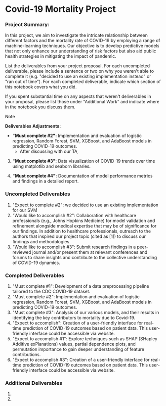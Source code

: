 # Covid-19 Mortality Project

### Project Summary:
In this project, we aim to investigate the intricate relationship between different factors and the mortality rate of COVID-19 by employing a range of machine-learning techniques. Our objective is to develop predictive models that not only enhance our understanding of risk factors but also aid public health strategies in mitigating the impact of pandemic.

List the deliverables from your project proposal. For each uncompleted deliverable, please include a sentence or two on why you weren't able to complete it (e.g. "decided to use an existing implementation instead" or "ran out of time"). For each completed deliverable, indicate which section of this notebook covers what you did.

If you spent substantial time on any aspects that weren't deliverables in your proposal, please list those under "Additional Work" and indicate where in the notebook you discuss them.

> [!NOTE]
> **Deliverables Adjustments:**
> 
> - **"Must complete #2":** Implementation and evaluation of logistic regression, Random Forest, SVM, XGBoost, and AdaBoost models in predicting COVID-19 outcomes.
>   - After discussing with our TA, 
> 
> 3. **"Must complete #3":** Data visualization of COVID-19 trends over time using matplotlib and seaborn libraries.
> 
> 4. **"Must complete #4":** Documentation of model performance metrics and findings in a detailed report.


### Uncompleted Deliverables
1. "Expect to complete #2": we decided to use an existing implementation for our SVM
2. "Would like to accomplish #2": Collaboration with healthcare professionals (e.g., Johns Hopkins Medicine) for model validation and refinement alongside medical expertise that may be of significance for our findings. In addition to healthcare professionals, outreach to the authors that inspired our project topic (cited as [1]) to discuss our findings and methodologies.
3. "Would like to accomplish #3": Submit research findings in a peer-reviewed journal and/or present them at relevant conferences and forums to share insights and contribute to the collective understanding of COVID-19 dynamics.

### Completed Deliverables
1. "Must complete #1": Development of a data preprocessing pipeline tailored to the CDC COVID-19 dataset.
2. "Must complete #2": Implementation and evaluation of logistic regression, Random Forest, SVM, XGBoost, and AdaBoost models in predicting COVID-19 outcomes.
3. "Must complete #3": Analysis of our various models, and their results in identifying the key contributors to mortality due to Covid-19.
4. "Expect to accomplish": Creation of a user-friendly interface for real-time prediction of COVID-19 outcomes based on patient data. This user-friendly interface could be accessible via website.
5. "Expect to accomplish #1": Explore techniques such as SHAP (SHapley Additive exPlanations) values, partial dependence plots, and permutation importance to gain deeper understanding of feature contributions.
6. "Expect to accomplish #3": Creation of a user-friendly interface for real-time prediction of COVID-19 outcomes based on patient data. This user-friendly interface could be accessible via website.


### Additional Deliverables
1. 
2. 
